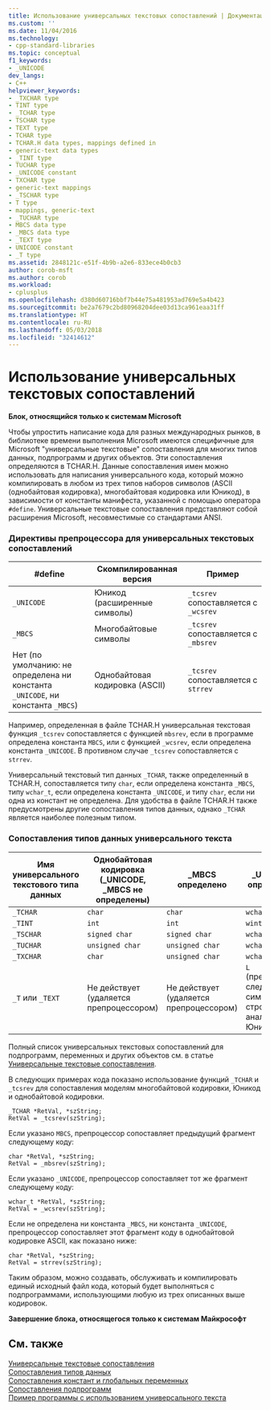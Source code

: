 ```yaml
---
title: Использование универсальных текстовых сопоставлений | Документация Майкрософт
ms.custom: ''
ms.date: 11/04/2016
ms.technology:
- cpp-standard-libraries
ms.topic: conceptual
f1_keywords:
- _UNICODE
dev_langs:
- C++
helpviewer_keywords:
- _TXCHAR type
- TINT type
- _TCHAR type
- TSCHAR type
- TEXT type
- TCHAR type
- TCHAR.H data types, mappings defined in
- generic-text data types
- _TINT type
- TUCHAR type
- _UNICODE constant
- TXCHAR type
- generic-text mappings
- _TSCHAR type
- T type
- mappings, generic-text
- _TUCHAR type
- MBCS data type
- _MBCS data type
- _TEXT type
- UNICODE constant
- _T type
ms.assetid: 2848121c-e51f-4b9b-a2e6-833ece4b0cb3
author: corob-msft
ms.author: corob
ms.workload:
- cplusplus
ms.openlocfilehash: d380d60716bbf7b44e75a481953ad769e5a4b423
ms.sourcegitcommit: be2a7679c2bd80968204dee03d13ca961eaa31ff
ms.translationtype: HT
ms.contentlocale: ru-RU
ms.lasthandoff: 05/03/2018
ms.locfileid: "32414612"
---
```

# <a name="using-generic-text-mappings"></a>Использование универсальных текстовых сопоставлений
**Блок, относящийся только к системам Microsoft**  
  
 Чтобы упростить написание кода для разных международных рынков, в библиотеке времени выполнения Microsoft имеются специфичные для Microsoft "универсальные текстовые" сопоставления для многих типов данных, подпрограмм и других объектов. Эти сопоставления определяются в TCHAR.H. Данные сопоставления имен можно использовать для написания универсального кода, который можно компилировать в любом из трех типов наборов символов (ASCII (однобайтовая кодировка), многобайтовая кодировка или Юникод), в зависимости от константы манифеста, указанной с помощью оператора `#define`. Универсальные текстовые сопоставления представляют собой расширения Microsoft, несовместимые со стандартами ANSI.  
  
### <a name="preprocessor-directives-for-generic-text-mappings"></a>Директивы препроцессора для универсальных текстовых сопоставлений  
  
|#define|Скомпилированная версия|Пример|  
|--------------|----------------------|-------------|  
|`_UNICODE`|Юникод (расширенные символы)|`_tcsrev` сопоставляется с `_wcsrev`|  
|`_MBCS`|Многобайтовые символы|`_tcsrev` сопоставляется с `_mbsrev`|  
|Нет (по умолчанию: не определена ни константа `_UNICODE`, ни константа `_MBCS`)|Однобайтовая кодировка (ASCII)|`_tcsrev` сопоставляется с `strrev`|  
  
 Например, определенная в файле TCHAR.H универсальная текстовая функция `_tcsrev` сопоставляется с функцией `mbsrev`, если в программе определена константа `MBCS`, или с функцией `_wcsrev`, если определена константа `_UNICODE`. В противном случае `_tcsrev` сопоставляется с `strrev`.  
  
 Универсальный текстовый тип данных `_TCHAR`, также определенный в TCHAR.H, сопоставляется типу `char`, если определена константа `_MBCS`, типу `wchar_t`, если определена константа `_UNICODE`, и типу `char`, если ни одна из констант не определена. Для удобства в файле TCHAR.H также предусмотрены другие сопоставления типов данных, однако `_TCHAR` является наиболее полезным типом.  
  
### <a name="generic-text-data-type-mappings"></a>Сопоставления типов данных универсального текста  
  
|Имя универсального текстового типа данных|Однобайтовая кодировка (_UNICODE, _MBCS не определены)|_MBCS определено|_UNICODE определено|  
|----------------------------------|--------------------------------------------|--------------------|-----------------------|  
|`_TCHAR`|`char`|`char`|`wchar_t`|  
|`_TINT`|`int`|`int`|`wint_t`|  
|`_TSCHAR`|`signed char`|`signed char`|`wchar_t`|  
|`_TUCHAR`|`unsigned char`|`unsigned char`|`wchar_t`|  
|`_TXCHAR`|`char`|`unsigned char`|`wchar_t`|  
|`_T` или `_TEXT`|Не действует (удаляется препроцессором)|Не действует (удаляется препроцессором)|`L` (преобразует следующий символ или строку в аналог в Юникоде)|  
  
 Полный список универсальных текстовых сопоставлений для подпрограмм, переменных и других объектов см. в статье [Универсальные текстовые сопоставления](../c-runtime-library/generic-text-mappings.md).  
  
 В следующих примерах кода показано использование функций `_TCHAR` и `_tcsrev` для сопоставления моделям многобайтовой кодировки, Юникод и однобайтовой кодировки.  
  
```  
_TCHAR *RetVal, *szString;  
RetVal = _tcsrev(szString);  
```  
  
 Если указано `MBCS`, препроцессор сопоставляет предыдущий фрагмент следующему коду:  
  
```  
char *RetVal, *szString;  
RetVal = _mbsrev(szString);  
```  
  
 Если указано `_UNICODE`, препроцессор сопоставляет тот же фрагмент следующему коду:  
  
```  
wchar_t *RetVal, *szString;  
RetVal = _wcsrev(szString);  
```  
  
 Если не определена ни константа `_MBCS`, ни константа `_UNICODE`, препроцессор сопоставляет этот фрагмент коду в однобайтовой кодировке ASCII, как показано ниже:  
  
```  
char *RetVal, *szString;  
RetVal = strrev(szString);  
```  
  
 Таким образом, можно создавать, обслуживать и компилировать единый исходный файл кода, который будет выполняться с подпрограммами, использующими любую из трех описанных выше кодировок.  
  
 **Завершение блока, относящегося только к системам Майкрософт**  
  
## <a name="see-also"></a>См. также  
 [Универсальные текстовые сопоставления](../c-runtime-library/generic-text-mappings.md)   
 [Сопоставления типов данных](../c-runtime-library/data-type-mappings.md)   
 [Сопоставления констант и глобальных переменных](../c-runtime-library/constant-and-global-variable-mappings.md)   
 [Сопоставления подпрограмм](../c-runtime-library/routine-mappings.md)   
 [Пример программы с использованием универсального текста](../c-runtime-library/a-sample-generic-text-program.md)